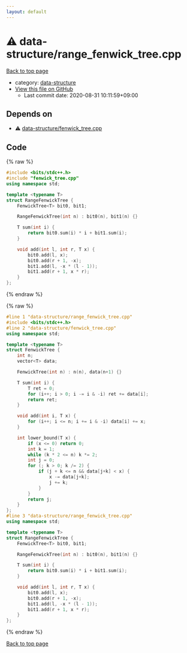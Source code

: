 ```yaml
---
layout: default
---
```


<!-- mathjax config similar to math.stackexchange -->
<script type="text/javascript" async
  src="https://cdnjs.cloudflare.com/ajax/libs/mathjax/2.7.5/MathJax.js?config=TeX-MML-AM_CHTML">
</script>
<script type="text/x-mathjax-config">
  MathJax.Hub.Config({
    TeX: { equationNumbers: { autoNumber: "AMS" }},
    tex2jax: {
      inlineMath: [ ['$','$'] ],
      processEscapes: true
    },
    "HTML-CSS": { matchFontHeight: false },
    displayAlign: "left",
    displayIndent: "2em"
  });
</script>

<script type="text/javascript" src="https://cdnjs.cloudflare.com/ajax/libs/jquery/3.4.1/jquery.min.js"></script>
<script src="https://cdn.jsdelivr.net/npm/jquery-balloon-js@1.1.2/jquery.balloon.min.js" integrity="sha256-ZEYs9VrgAeNuPvs15E39OsyOJaIkXEEt10fzxJ20+2I=" crossorigin="anonymous"></script>
<script type="text/javascript" src="../../assets/js/copy-button.js"></script>
<link rel="stylesheet" href="../../assets/css/copy-button.css" />


# :warning: data-structure/range_fenwick_tree.cpp

<a href="../../index.html">Back to top page</a>

* category: <a href="../../index.html#36397fe12f935090ad150c6ce0c258d4">data-structure</a>
* <a href="{{ site.github.repository_url }}/blob/master/data-structure/range_fenwick_tree.cpp">View this file on GitHub</a>
    - Last commit date: 2020-08-31 10:11:59+09:00




## Depends on

* :warning: <a href="fenwick_tree.cpp.html">data-structure/fenwick_tree.cpp</a>


## Code

<a id="unbundled"></a>
{% raw %}
```cpp
#include <bits/stdc++.h>
#include "fenwick_tree.cpp"
using namespace std;

template <typename T>
struct RangeFenwickTree {
    FenwickTree<T> bit0, bit1;

    RangeFenwickTree(int n) : bit0(n), bit1(n) {}

    T sum(int i) {
        return bit0.sum(i) * i + bit1.sum(i);
    }

    void add(int l, int r, T x) {
        bit0.add(l, x);
        bit0.add(r + 1, -x);
        bit1.add(l, -x * (l - 1));
        bit1.add(r + 1, x * r);
    }
};
```
{% endraw %}

<a id="bundled"></a>
{% raw %}
```cpp
#line 1 "data-structure/range_fenwick_tree.cpp"
#include <bits/stdc++.h>
#line 2 "data-structure/fenwick_tree.cpp"
using namespace std;

template <typename T>
struct FenwickTree {
    int n;
    vector<T> data;

    FenwickTree(int n) : n(n), data(n+1) {}

    T sum(int i) {
        T ret = 0;
        for (i++; i > 0; i -= i & -i) ret += data[i];
        return ret;
    }

    void add(int i, T x) {
        for (i++; i <= n; i += i & -i) data[i] += x;
    }

    int lower_bound(T x) {
        if (x <= 0) return 0;
        int k = 1;
        while (k * 2 <= n) k *= 2;
        int j = 0;
        for (; k > 0; k /= 2) {
            if (j + k <= n && data[j+k] < x) {
                x -= data[j+k];
                j += k;
            }
        }
        return j;
    }
};
#line 3 "data-structure/range_fenwick_tree.cpp"
using namespace std;

template <typename T>
struct RangeFenwickTree {
    FenwickTree<T> bit0, bit1;

    RangeFenwickTree(int n) : bit0(n), bit1(n) {}

    T sum(int i) {
        return bit0.sum(i) * i + bit1.sum(i);
    }

    void add(int l, int r, T x) {
        bit0.add(l, x);
        bit0.add(r + 1, -x);
        bit1.add(l, -x * (l - 1));
        bit1.add(r + 1, x * r);
    }
};

```
{% endraw %}

<a href="../../index.html">Back to top page</a>

